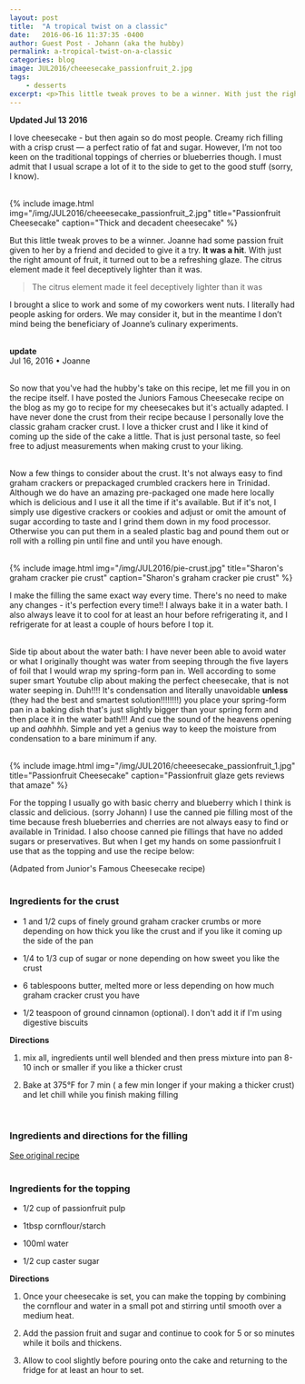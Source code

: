 ```yaml
---
layout: post
title:  "A tropical twist on a classic"
date:   2016-06-16 11:37:35 -0400
author: Guest Post - Johann (aka the hubby)
permalink: a-tropical-twist-on-a-classic
categories: blog
image: JUL2016/cheeesecake_passionfruit_2.jpg
tags:
    - desserts
excerpt: <p>This little tweak proves to be a winner. With just the right amount of fruit, it turned out to be a refreshing glaze.</p>
---
```


**Updated Jul 13 2016**

I love cheesecake - but then again so do most people. Creamy rich filling with a crisp crust &mdash; a perfect ratio of fat and sugar. However, I’m not too keen on the traditional toppings of cherries or blueberries though. I must admit that I usual scrape a lot of it to the side to get to the good stuff (sorry, I know).
<br><br>

{% include image.html
            img="/img/JUL2016/cheeesecake_passionfruit_2.jpg"
            title="Passionfruit Cheesecake"
            caption="Thick and decadent cheesecake" %}

But this little tweak proves to be a winner. Joanne had some passion fruit given to her by a friend and decided to give it a try. **It was a hit**. With just the right amount of fruit, it turned out to be a refreshing glaze. The citrus element made it feel deceptively lighter than it was.

>The citrus element made it feel deceptively lighter than it was

I brought a slice to work and some of my coworkers went nuts. I literally had people asking for orders. We may consider it, but in the meantime I don’t mind being the beneficiary of Joanne’s culinary experiments.
<br><br>



 **update**
 <br>
Jul 16, 2016 • Joanne
<br><br>

So now that you've had the hubby's take on this recipe, let me fill you in on the recipe itself. I have posted the Juniors Famous Cheesecake recipe on the blog as my go to recipe for my cheesecakes but it's actually adapted. I have never done the crust from their recipe because I personally love the classic graham cracker crust. I love a thicker crust and I like it kind of coming up the side of the cake a little. That is just personal taste, so feel free to adjust measurements when making crust to your liking.  
<br>

Now a few things to consider about the crust. It's not always easy to find graham crackers or prepackaged crumbled crackers here in Trinidad. Although we do have an amazing pre-packaged one made here locally which is delicious and I use it all the time if it's available. But if it's not, I simply use digestive crackers or cookies and adjust or omit the amount of sugar according to taste and I grind them down in my food processor. Otherwise you can put them in a sealed plastic bag and pound them out or roll with a rolling pin until fine and until you have enough.  
<br>

{% include image.html
            img="/img/JUL2016/pie-crust.jpg"
            title="Sharon's graham cracker pie crust"
            caption="Sharon's graham cracker pie crust" %}

I make the filling the same exact way every time. There's no need to make any changes - it's perfection every time!! I always bake it in a water bath. I also always leave it to cool for at least an hour before refrigerating it, and I refrigerate for at least a couple of hours before I top it.
<br><br>

Side tip about about the water bath: I have never been able to avoid water or what I originally thought was water from seeping through the five layers of foil that I would wrap my spring-form pan in. Well according to some super smart Youtube clip about making the perfect cheesecake, that is not water seeping in. Duh!!!! It's condensation and literally unavoidable **unless** (they had the best and smartest solution!!!!!!!!) you place your spring-form pan in a baking dish that's just slightly bigger than your spring form and then place it in the water bath!!! And cue the sound of the heavens opening up and *aahhhh*. Simple and yet a genius way to keep the moisture from condensation to a bare minimum if any.  
<br>

{% include image.html
            img="/img/JUL2016/cheeesecake_passionfruit_1.jpg"
            title="Passionfruit Cheesecake"
            caption="Passionfruit glaze gets reviews that amaze" %}

For the topping I usually go with basic cherry and blueberry which I think is classic and delicious. (sorry Johann) I use the canned pie filling most of the time because fresh blueberries and cherries are not always easy to find or available in Trinidad. I also choose canned pie fillings that have no added sugars or preservatives. But when I get my hands on some passionfruit I use that as the topping and use the recipe below:

(Adpated from Junior's Famous Cheesecake recipe)
<br><br>

### Ingredients for the crust
* 1 and 1/2 cups of finely ground graham cracker crumbs or more depending on how thick you like the crust and if you like it coming up the side of the pan

* 1/4 to 1/3 cup of sugar or none depending on how sweet you like the crust

* 6 tablespoons butter, melted more or less depending on how much graham cracker crust you have

* 1/2 teaspoon of ground cinnamon (optional). I don't add it if I'm using digestive biscuits

**Directions**

1. mix all, ingredients until well blended and then press mixture into pan 8-10 inch or smaller if you like a thicker crust

1. Bake at 375&deg;F for 7 min ( a few min longer if your making a thicker crust) and let chill while you finish making filling
<br>


### Ingredients and directions for the filling
[See original recipe](http://oliveandmango.com/juniors-cheesecake)
<br><br>

### Ingredients for the topping
* 1/2 cup of passionfruit pulp

* 1tbsp cornflour/starch

* 100ml water

* 1/2 cup caster sugar

**Directions**

1. Once your cheesecake is set, you can make the topping by combining the cornflour and water in a small pot and stirring until smooth over a medium heat.

1. Add the passion fruit and sugar and continue to cook for 5 or so minutes while it boils and thickens.

1. Allow to cool slightly before pouring onto the cake and returning to the fridge for at least an hour to set.
